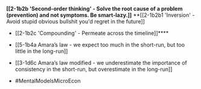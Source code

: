 **[[2-1b2b 'Second-order thinking' - Solve the root cause of a problem (prevention) and not symptoms. Be smart-lazy.]]**
**[[2-1b2b1 'Inversion' - Avoid stupid obvious bullshit you'd regret in the future]]
- [[2-1b2c 'Compounding' - Permeate across the timeline]]****
- [[5-1b4a Amara’s law - we expect too much in the short-run, but too little in the long-run]]
- [[3-1d6c Amara’s law modified - we underestimate the importance of consistency in the short-run, but overestimate in the long-run]]

- #MentalModelsMicroEcon
